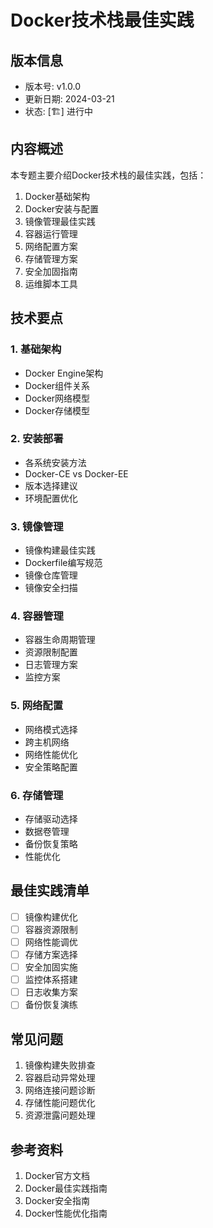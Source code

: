 # Docker技术栈最佳实践

## 版本信息
- 版本号: v1.0.0
- 更新日期: 2024-03-21
- 状态: [🏗️] 进行中

## 内容概述
本专题主要介绍Docker技术栈的最佳实践，包括：
1. Docker基础架构
2. Docker安装与配置
3. 镜像管理最佳实践
4. 容器运行管理
5. 网络配置方案
6. 存储管理方案
7. 安全加固指南
8. 运维脚本工具

## 技术要点
### 1. 基础架构
- Docker Engine架构
- Docker组件关系
- Docker网络模型
- Docker存储模型

### 2. 安装部署
- 各系统安装方法
- Docker-CE vs Docker-EE
- 版本选择建议
- 环境配置优化

### 3. 镜像管理
- 镜像构建最佳实践
- Dockerfile编写规范
- 镜像仓库管理
- 镜像安全扫描

### 4. 容器管理
- 容器生命周期管理
- 资源限制配置
- 日志管理方案
- 监控方案

### 5. 网络配置
- 网络模式选择
- 跨主机网络
- 网络性能优化
- 安全策略配置

### 6. 存储管理
- 存储驱动选择
- 数据卷管理
- 备份恢复策略
- 性能优化

## 最佳实践清单
- [ ] 镜像构建优化
- [ ] 容器资源限制
- [ ] 网络性能调优
- [ ] 存储方案选择
- [ ] 安全加固实施
- [ ] 监控体系搭建
- [ ] 日志收集方案
- [ ] 备份恢复演练

## 常见问题
1. 镜像构建失败排查
2. 容器启动异常处理
3. 网络连接问题诊断
4. 存储性能问题优化
5. 资源泄露问题处理

## 参考资料
1. Docker官方文档
2. Docker最佳实践指南
3. Docker安全指南
4. Docker性能优化指南 